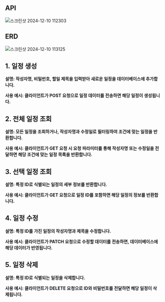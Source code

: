 ## API
![스크린샷 2024-12-10 112303](https://github.com/user-attachments/assets/26a88b1c-d698-4cf3-b825-a748a031df90)

## ERD
![스크린샷 2024-12-10 113125](https://github.com/user-attachments/assets/3c98ff84-1863-45d6-808d-3b46d1007517)

## 1. 일정 생성

**설명: 작성자명, 비밀번호, 할일 제목을 입력받아 새로운 일정을 데이터베이스에 추가합니다.**

**사용 예시:
클라이언트가 POST 요청으로 일정 데이터를 전송하면 해당 일정이 생성됩니다.**

## 2. 전체 일정 조회

**설명: 모든 일정을 조회하거나, 작성자명과 수정일로 필터링하여 조건에 맞는 일정을 반환합니다.**

**사용 예시:
클라이언트가 GET 요청 시 요청 파라미터를 통해 작성자명 또는 수정일을 전달하면 해당 조건에 맞는 일정 목록을 반환합니다.**

## 3. 선택 일정 조회

**설명: 특정 ID로 식별되는 일정의 세부 정보를 반환합니다.**

**사용 예시:
클라이언트가 GET 요청으로 일정 ID를 포함하면 해당 일정의 정보를 반환합니다.**

## 4. 일정 수정

**설명: 특정 ID를 가진 일정의 작성자명과 제목을 수정합니다.**

**사용 예시:
클라이언트가 PATCH 요청으로 수정할 데이터를 전송하면, 데이터베이스에 해당 데이터가 반영됩니다.**

## 5. 일정 삭제

**설명: 특정 ID로 식별되는 일정을 삭제합니다.**

**사용 예시:
클라이언트가 DELETE 요청으로 ID와 비밀번호를 전달하면 해당 일정이 삭제됩니다.**
